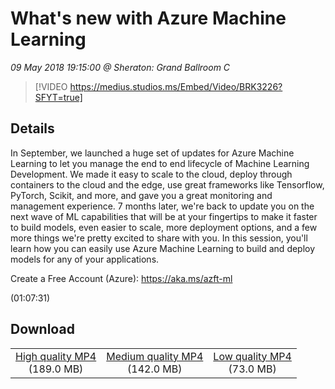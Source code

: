 # What's new with Azure Machine Learning

*09 May 2018 19:15:00 @ Sheraton: Grand Ballroom C*

> [!VIDEO https://medius.studios.ms/Embed/Video/BRK3226?SFYT=true]

## Details

<p>In September, we launched a huge set of updates for Azure Machine Learning to let you manage the end to end lifecycle of Machine Learning Development. We made it easy to scale to the cloud, deploy through containers to the cloud and the edge, use great frameworks like Tensorflow, PyTorch, Scikit, and more, and gave you a great monitoring and management experience. 7 months later, we're back to update you on the next wave of ML capabilities that will be at your fingertips to make it faster to build models, even easier to scale, more deployment options, and a few more things we're pretty excited to share with you. In this session, you'll learn how you can easily use Azure Machine Learning to build and deploy models for any of your applications.</p><p>Create a Free Account (Azure): <a href="https://aka.ms/azft-ml">https://aka.ms/azft-ml</a></p> (01:07:31)

## Download

||||
|:--:|:----:|:-:|
|[High quality MP4](https://sec.ch9.ms/ch9/01db/25aa20e3-df51-4e15-9a75-56323bb601db/BRK3226_high.mp4)<br />(189.0 MB)|[Medium quality MP4](https://sec.ch9.ms/ch9/01db/25aa20e3-df51-4e15-9a75-56323bb601db/BRK3226_mid.mp4)<br />(142.0 MB)|[Low quality MP4](https://sec.ch9.ms/ch9/01db/25aa20e3-df51-4e15-9a75-56323bb601db/BRK3226.mp4)<br />(73.0 MB)|